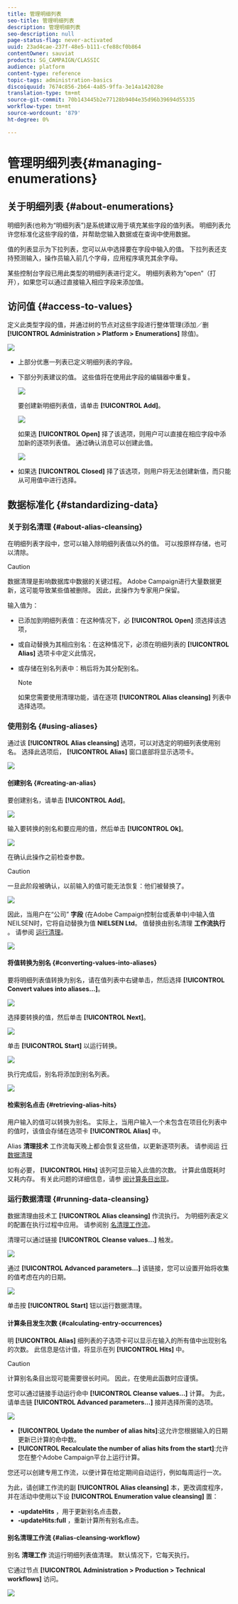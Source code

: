 ```yaml
---
title: 管理明细列表
seo-title: 管理明细列表
description: 管理明细列表
seo-description: null
page-status-flag: never-activated
uuid: 23ad4cae-237f-48e5-b111-cfe88cf0b864
contentOwner: sauviat
products: SG_CAMPAIGN/CLASSIC
audience: platform
content-type: reference
topic-tags: administration-basics
discoiquuid: 7674c856-2b64-4a85-9ffa-3e14a142028e
translation-type: tm+mt
source-git-commit: 70b143445b2e77128b9404e35d96b39694d55335
workflow-type: tm+mt
source-wordcount: '879'
ht-degree: 0%

---
```



# 管理明细列表{#managing-enumerations}

## 关于明细列表 {#about-enumerations}

明细列表(也称为“明细列表”)是系统建议用于填充某些字段的值列表。 明细列表允许您标准化这些字段的值，并帮助您输入数据或在查询中使用数据。

值的列表显示为下拉列表，您可以从中选择要在字段中输入的值。 下拉列表还支持预测输入，操作员输入前几个字母，应用程序填充其余字母。

某些控制台字段已用此类型的明细列表进行定义。 明细列表称为“open”（打开），如果您可以通过直接输入相应字段来添加值。

## 访问值 {#access-to-values}

定义此类型字段的值，并通过树的节点对这些字段进行整体管理(添加／删 **[!UICONTROL Administration > Platform > Enumerations]** 除值)。

![](assets/s_ncs_user_itemized_list_node.png)

* 上部分优惠一列表已定义明细列表的字段。
* 下部分列表建议的值。 这些值将在使用此字段的编辑器中重复。

   ![](assets/s_ncs_user_itemized_list_values.png)

   要创建新明细列表值，请单击 **[!UICONTROL Add]**。

   ![](assets/s_ncs_user_itemized_list.png)

   如果选 **[!UICONTROL Open]** 择了该选项，则用户可以直接在相应字段中添加新的逐项列表值。 通过确认消息可以创建此值。

   ![](assets/s_ncs_user_itemized_list_new_value.png)

* 如果选 **[!UICONTROL Closed]** 择了该选项，则用户将无法创建新值，而只能从可用值中进行选择。

## 数据标准化 {#standardizing-data}

### 关于别名清理 {#about-alias-cleansing}

在明细列表字段中，您可以输入除明细列表值以外的值。 可以按原样存储，也可以清除。

>[!CAUTION]
>
>数据清理是影响数据库中数据的关键过程。 Adobe Campaign进行大量数据更新，这可能导致某些值被删除。 因此，此操作为专家用户保留。

输入值为：

* 已添加到明细列表值：在这种情况下，必 **[!UICONTROL Open]** 须选择该选项，
* 或自动替换为其相应别名：在这种情况下，必须在明细列表的 **[!UICONTROL Alias]** 选项卡中定义此情况，
* 或存储在别名列表中：稍后将为其分配别名。

   >[!NOTE]
   >
   >如果您需要使用清理功能，请在逐项 **[!UICONTROL Alias cleansing]** 列表中选择选项。

### 使用别名 {#using-aliases}

通过该 **[!UICONTROL Alias cleansing]** 选项，可以对选定的明细列表使用别名。 选择此选项后， **[!UICONTROL Alias]** 窗口底部将显示选项卡。

![](assets/s_ncs_user_itemized_list_alias_option.png)

#### 创建别名 {#creating-an-alias}

要创建别名，请单击 **[!UICONTROL Add]**。

![](assets/s_ncs_user_itemized_list_alias_create.png)

输入要转换的别名和要应用的值，然后单击 **[!UICONTROL Ok]**。

![](assets/s_ncs_user_itemized_list_alias_create_2.png)

在确认此操作之前检查参数。

>[!CAUTION]
>
>一旦此阶段被确认，以前输入的值可能无法恢复：他们被替换了。

![](assets/s_ncs_user_itemized_list_alias_create_3.png)

因此，当用户在“公司” **字段** (在Adobe Campaign控制台或表单中)中输入值NEILSEN时，它将自动替换为值 **NIELSEN Ltd**。 值替换由别名清理 **工作流执行** 。 请参阅 [运行清理](#running-data-cleansing)。

![](assets/s_ncs_user_itemized_list_alias_use.png)

#### 将值转换为别名 {#converting-values-into-aliases}

要将明细列表值转换为别名，请在值列表中右键单击，然后选择 **[!UICONTROL Convert values into aliases...]**。

![](assets/s_ncs_user_itemized_list_alias_detail.png)

选择要转换的值，然后单击 **[!UICONTROL Next]**。

![](assets/s_ncs_user_itemized_list_alias_transform.png)

单击 **[!UICONTROL Start]** 以运行转换。

![](assets/s_ncs_user_itemized_list_alias_detail1.png)

执行完成后，别名将添加到别名列表。

![](assets/s_ncs_user_itemized_list_alias_detail2.png)

#### 检索别名点击 {#retrieving-alias-hits}

用户输入的值可以转换为别名。 实际上，当用户输入一个未包含在项目化列表中的值时，该值会存储在选项卡 **[!UICONTROL Alias]** 中。

Alias **清理技术** 工作流每天晚上都会恢复这些值，以更新逐项列表。 请参阅运 [行数据清理](#running-data-cleansing)

如有必要， **[!UICONTROL Hits]** 该列可显示输入此值的次数。 计算此值既耗时又耗内存。 有关此问题的详细信息，请参 [阅计算条目出现](#calculating-entry-occurrences)。

### 运行数据清理 {#running-data-cleansing}

数据清理由技术工 **[!UICONTROL Alias cleansing]** 作流执行。 为明细列表定义的配置在执行过程中应用。 请参阅别 [名清理工作流](#alias-cleansing-workflow)。

清理可以通过链接 **[!UICONTROL Cleanse values...]** 触发。

![](assets/s_ncs_user_itemized_list_alias_start_normalize.png)

通过 **[!UICONTROL Advanced parameters...]** 该链接，您可以设置开始将收集的值考虑在内的日期。

![](assets/s_ncs_user_itemized_list_alias_normalize.png)

单击按 **[!UICONTROL Start]** 钮以运行数据清理。

#### 计算条目发生次数 {#calculating-entry-occurrences}

明 **[!UICONTROL Alias]** 细列表的子选项卡可以显示在输入的所有值中出现别名的次数。 此信息是估计值，将显示在列 **[!UICONTROL Hits]** 中。

>[!CAUTION]
>
>计算别名条目出现可能需要很长时间。 因此，在使用此函数时应谨慎。

您可以通过链接手动运行命中 **[!UICONTROL Cleanse values...]** 计算。 为此，请单击链 **[!UICONTROL Advanced parameters...]** 接并选择所需的选项。

![](assets/s_ncs_user_itemized_list_alias_hits.png)

* **[!UICONTROL Update the number of alias hits]**:这允许您根据输入的日期更新已计算的命中数。
* **[!UICONTROL Recalculate the number of alias hits from the start]**:允许您在整个Adobe Campaign平台上运行计算。

您还可以创建专用工作流，以便计算在给定期间自动运行，例如每周运行一次。

为此，请创建工作流的副 **[!UICONTROL Alias cleansing]** 本，更改调度程序，并在活动中使用以下设 **[!UICONTROL Enumeration value cleansing]** 置：

* **-updateHits** ，用于更新别名点击数，
* **-updateHits:full** ，重新计算所有别名点击。

#### 别名清理工作流 {#alias-cleansing-workflow}

别名 **清理工作** 流运行明细列表值清理。 默认情况下，它每天执行。

它通过节点 **[!UICONTROL Administration > Production > Technical workflows]** 访问。

![](assets/s_ncs_user_itemized_list_alias_wf.png)

